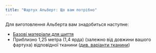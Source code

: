 ```yaml
---
title: "Фартух Альберт: Що вам потрібно"
---
```


Для виготовлення Альберта вам знадобиться наступне:

- [Базові матеріали для шиття](/docs/sewing/basic-sewing-supplies)
- Приблизно 1,25 метра (1,4 ярда) (залежно від довжини вашого фартуха) відповідної тканини ([див. варіанти тканини](/docs/designs/albert/fabric))

